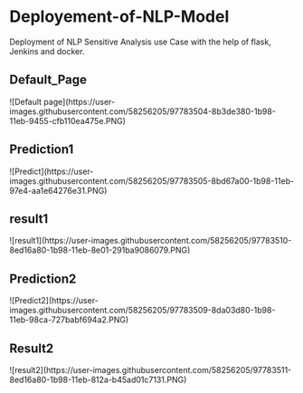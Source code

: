 # Deployement-of-NLP-Model
Deployment of NLP Sensitive Analysis use Case with the help of flask, Jenkins and docker.

<h2> Default_Page</h2>
![Default page](https://user-images.githubusercontent.com/58256205/97783504-8b3de380-1b98-11eb-9455-cfb110ea475e.PNG)

<h2> Prediction1</h2>
![Predict](https://user-images.githubusercontent.com/58256205/97783505-8bd67a00-1b98-11eb-97e4-aa1e64276e31.PNG)

<h2> result1</h2>
![result1](https://user-images.githubusercontent.com/58256205/97783510-8ed16a80-1b98-11eb-8e01-291ba9086079.PNG)

<h2> Prediction2</h2>
![Predict2](https://user-images.githubusercontent.com/58256205/97783509-8da03d80-1b98-11eb-98ca-727babf694a2.PNG)

<h2> Result2</h2>
![result2](https://user-images.githubusercontent.com/58256205/97783511-8ed16a80-1b98-11eb-812a-b45ad01c7131.PNG)
